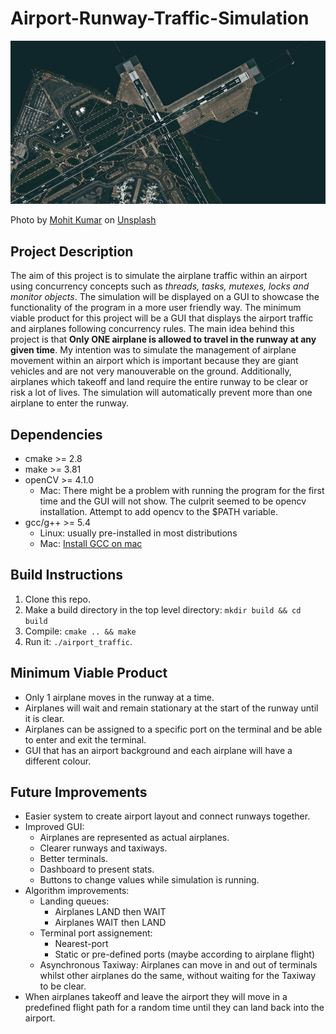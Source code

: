 # Airport-Runway-Traffic-Simulation
![alt text](data/airport_runway_reference_img.jpg)

Photo by <a href="https://unsplash.com/@98mohitkumar?utm_content=creditCopyText&utm_medium=referral&utm_source=unsplash">Mohit Kumar</a> on <a href="https://unsplash.com/photos/aerial-view-of-city-buildings-during-night-time-Q-tzZuNU-XI?utm_content=creditCopyText&utm_medium=referral&utm_source=unsplash">Unsplash</a>
  

## Project Description

The aim of this project is to simulate the airplane traffic within an airport using concurrency concepts such as *threads, tasks, mutexes, locks and monitor objects*. The simulation will be displayed on a GUI to showcase the functionality of the program in a more user friendly way. The minimum viable product for this project will be a GUI that displays the airport traffic and airplanes following concurrency rules. The main idea behind this project is that **Only ONE airplane is allowed to travel in the runway at any given time**. My intention was to simulate the management of airplane movement within an airport which is important because they are giant vehicles and are not very manouverable on the ground. Additionally, airplanes which takeoff and land require the entire runway to be clear or risk a lot of lives. The simulation will automatically prevent more than one airplane to enter the runway.

## Dependencies

* cmake >= 2.8
* make >= 3.81
* openCV >= 4.1.0
    * Mac: There might be a problem with running the program for the first time and the GUI will not show. The culprit seemed to be opencv installation. Attempt to add opencv to the $PATH variable.
* gcc/g++ >= 5.4
    * Linux: usually pre-installed in most distributions
    * Mac: [Install GCC on mac](https://osxdaily.com/2023/05/02/how-install-gcc-mac/)

## Build Instructions

1. Clone this repo.
2. Make a build directory in the top level directory: `mkdir build && cd build`
3. Compile: `cmake .. && make`
4. Run it: `./airport_traffic`.

## Minimum Viable Product

* Only 1 airplane moves in the runway at a time.
* Airplanes will wait and remain stationary at the start of the runway until it is clear.
* Airplanes can be assigned to a specific port on the terminal and be able to enter and exit the terminal.
* GUI that has an airport background and each airplane will have a different colour.

## Future Improvements

* Easier system to create airport layout and connect runways together.
* Improved GUI:
    * Airplanes are represented as actual airplanes.
    * Clearer runways and taxiways.
    * Better terminals.
    * Dashboard to present stats.
    * Buttons to change values while simulation is running.
* Algorithm improvements:
    * Landing queues:
        * Airplanes LAND then WAIT
        * Airplanes WAIT then LAND
    * Terminal port assignement:
        * Nearest-port
        * Static or pre-defined ports (maybe according to airplane flight)
    * Asynchronous Taxiway: Airplanes can move in and out of terminals whilst other airplanes do the same, without waiting for the Taxiway to be clear.
* When airplanes takeoff and leave the airport they will move in a predefined flight path for a random time until they can land back into the airport.